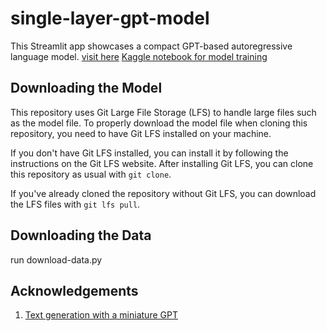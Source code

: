 # single-layer-gpt-model
 This Streamlit app showcases a compact GPT-based autoregressive language model.
 [visit here](https://app-z3qbiyomda-uc.a.run.app/)
 [Kaggle notebook for model training](https://www.kaggle.com/code/ajinkyabhandare2002/single-block-autoregressive-text-gen)

 ## Downloading the Model

This repository uses Git Large File Storage (LFS) to handle large files such as the model file. To properly download the model file when cloning this repository, you need to have Git LFS installed on your machine.

If you don't have Git LFS installed, you can install it by following the instructions on the Git LFS website. After installing Git LFS, you can clone this repository as usual with `git clone`.

If you've already cloned the repository without Git LFS, you can download the LFS files with `git lfs pull`.

 ## Downloading the Data

 run download-data.py

 ## Acknowledgements
1. [Text generation with a miniature GPT](https://keras.io/examples/generative/text_generation_with_miniature_gpt/)
